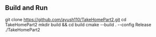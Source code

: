 ## Build and Run
git clone https://github.com/ayush110/TakeHomePart2.git
cd TakeHomePart2
mkdir build && cd build
cmake --build . --config Release
./TakeHomePart2
